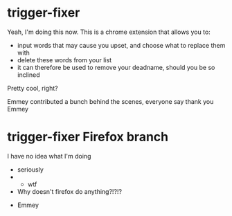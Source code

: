 # trigger-fixer

Yeah, I'm doing this now. This is a chrome extension that allows you to:
* input words that may cause you upset, and choose what to replace them with
* delete these words from your list
* it can therefore be used to remove your deadname, should you be so inclined

Pretty cool, right?

Emmey contributed a bunch behind the scenes, everyone say thank you Emmey

# trigger-fixer Firefox branch

I have no idea what I'm doing
* seriously
* * wtf
* Why doesn't firefox do anything?!?!?

- Emmey
